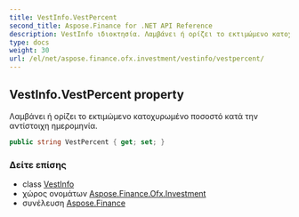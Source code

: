 ```yaml
---
title: VestInfo.VestPercent
second_title: Aspose.Finance for .NET API Reference
description: VestInfo ιδιοκτησία. Λαμβάνει ή ορίζει το εκτιμώμενο κατοχυρωμένο ποσοστό κατά την αντίστοιχη ημερομηνία.
type: docs
weight: 30
url: /el/net/aspose.finance.ofx.investment/vestinfo/vestpercent/
---
```

## VestInfo.VestPercent property

Λαμβάνει ή ορίζει το εκτιμώμενο κατοχυρωμένο ποσοστό κατά την αντίστοιχη ημερομηνία.

```csharp
public string VestPercent { get; set; }
```

### Δείτε επίσης

* class [VestInfo](../)
* χώρος ονομάτων [Aspose.Finance.Ofx.Investment](../../vestinfo/)
* συνέλευση [Aspose.Finance](../../../)


